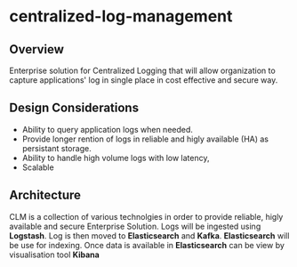# centralized-log-management
## Overview
Enterprise solution for Centralized Logging that will allow organization to capture applications' log in single place in cost effective and secure way.

## Design Considerations
* Ability to query application logs when needed.
* Provide longer rention of logs in reliable and higly available (HA) as persistant storage.
* Ability to handle high volume logs with low latency,
* Scalable

## Architecture
CLM is a collection of various technolgies in order to provide reliable, higly available and secure Enterprise Solution.
Logs will be ingested using **Logstash**. Log is then moved to **Elasticsearch** and **Kafka**. **Elasticsearch** will be use for indexing.
Once data is available in **Elasticsearch** can be view by visualisation tool **Kibana**


